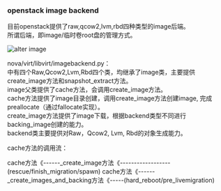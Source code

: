 ### openstack image backend
目前openstack提供了raw,qcow2,lvm,rbd四种类型的image后端。    
所谓后端，即image/临时卷root盘的管理方式。  

![alter image](http://www.pixelbeat.org/docs/openstack_libvirt_images/openstack-libvirt-images.png)

nova/virt/libvirt/imagebackend.py：  
中有四个Raw,Qcow2,Lvm,Rbd四个类，均继承了image类，主要提供create_image方法和snapshot_extract方法。  
image父类提供了cache方法，会调用create_image方法。  
cache方法提供了image目录创建，调用create_image方法创建image, 完成preallocate（通过fallocate实现）。  
create_image方法提供了image下载，根据backend类型不同进行backing_image创建的能力。  
backend类主要提供对Raw，Qcow2, Lvm, Rbd的对象生成能力。  


cache方法的调用流：

cache方法《------_create_image方法《------------------(rescue/finish_migration/spawn)
cache方法《------_create_images_and_backing方法《-----(hard_reboot/pre_livemigration)
